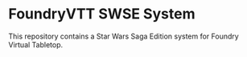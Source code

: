 # FoundryVTT SWSE System
This repository contains a Star Wars Saga Edition system for Foundry Virtual Tabletop.
